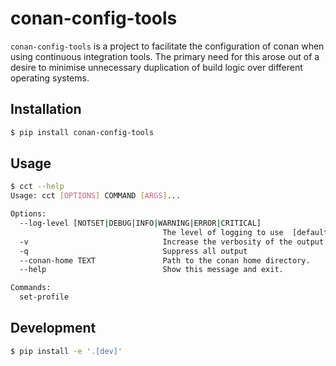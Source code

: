 # conan-config-tools

`conan-config-tools` is a project to facilitate the configuration of conan when using continuous integration tools. The primary need for this arose out of a desire to minimise unnecessary duplication of build logic over different operating systems.


## Installation

```bash
$ pip install conan-config-tools
```

## Usage

```bash
$ cct --help
Usage: cct [OPTIONS] COMMAND [ARGS]...

Options:
  --log-level [NOTSET|DEBUG|INFO|WARNING|ERROR|CRITICAL]
                                  The level of logging to use  [default: INFO]
  -v                              Increase the verbosity of the output
  -q                              Suppress all output
  --conan-home TEXT               Path to the conan home directory.
  --help                          Show this message and exit.

Commands:
  set-profile
```


## Development

```bash
$ pip install -e '.[dev]'
```
